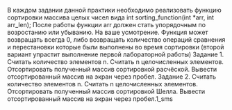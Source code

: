 В каждом задании данной практики необходимо реализовать
функцию сортировки массива целых чисел вида
int sorting_function(int *arr, int arr_len);
После работы функции arr должен стать упорядочным по
возростанию или убыванию. На ваше усмотрение.
Функция может возвращать всегда 0, либо возвращать количество
операций сравнения и перестановки которые были выполнены во
время сортировки (второй вариант упрастит выполнение первой
лабораторной работы)
Задание 1.
Считать количество элементов n.
Считать n целочисленных элементов.
Отсортировать полученный массив сортировкой расчёской.
Вывести отсортированный массив на экран через пробел.
Задание 2.
Считать количество элементов n.
Считать n целочисленных элементов.
Отсортировать полученный массив сортировкой Шелла.
Вывести отсортированный массив на экран через пробел.1_sms
